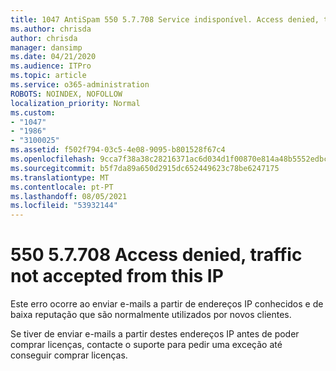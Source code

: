 ```yaml
---
title: 1047 AntiSpam 550 5.7.708 Service indisponível. Access denied, traffic not accepted from this IP
ms.author: chrisda
author: chrisda
manager: dansimp
ms.date: 04/21/2020
ms.audience: ITPro
ms.topic: article
ms.service: o365-administration
ROBOTS: NOINDEX, NOFOLLOW
localization_priority: Normal
ms.custom:
- "1047"
- "1986"
- "3100025"
ms.assetid: f502f794-03c5-4e08-9095-b801528f67c4
ms.openlocfilehash: 9cca7f38a38c28216371ac6d034d1f00870e814a48b5552edbc58f4faf871ac6
ms.sourcegitcommit: b5f7da89a650d2915dc652449623c78be6247175
ms.translationtype: MT
ms.contentlocale: pt-PT
ms.lasthandoff: 08/05/2021
ms.locfileid: "53932144"
---
```

# <a name="550-57708-access-denied-traffic-not-accepted-from-this-ip"></a>550 5.7.708 Access denied, traffic not accepted from this IP

Este erro ocorre ao enviar e-mails a partir de endereços IP conhecidos e de baixa reputação que são normalmente utilizados por novos clientes.

Se tiver de enviar e-mails a partir destes endereços IP antes de poder comprar licenças, contacte o suporte para pedir uma exceção até conseguir comprar licenças.
